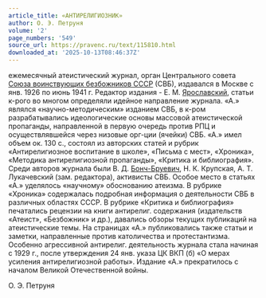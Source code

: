 ```yaml
---
article_title: «АНТИРЕЛИГИОЗНИК»
author: О. Э. Петруня
volume: '2'
page_numbers: '549'
source_url: https://pravenc.ru/text/115810.html
downloaded_at: '2025-10-13T08:46:37Z'
---
```


ежемесячный атеистический журнал, орган Центрального совета [Союза воинствующих безбожников СССР](<https://pravenc.ru/text/Союза воинствующих безбожников СССР.html>) (СВБ), издавался в Москве с янв. 1926 по июнь 1941 г. Редактор издания - Е. М. [Ярославский](https://pravenc.ru/text/Ярославский.html), статьи к-рого во многом определяли идейное направление журнала. «А.» являлся «научно-методическим» изданием СВБ, в к-ром разрабатывались идеологические основы массовой атеистической пропаганды, направленной в первую очередь против РПЦ и осуществлявшейся через низовые орг-ции (ячейки) СВБ. «А.» имел объем ок. 130 с., состоял из авторских статей и рубрик «Антирелигиозное воспитание в школе», «Письма с мест», «Хроника», «Методика антирелигиозной пропаганды», «Критика и библиография». Среди авторов журнала были В. Д. [Бонч-Бруевич](https://pravenc.ru/text/Бонч-Бруевич.html), Н. К. Крупская, А. Т. Лукачевский (зам. редактора), активисты СВБ. Особое место в статьях «А.» уделялось «научному» обоснованию атеизма. В рубрике «Хроника» содержалась подробная информация о деятельности СВБ в различных областях СССР. В рубрике «Критика и библиография» печатались рецензии на книги антирелиг. содержания (издательств «Атеист», «Безбожник» и др.), давались обзоры текущих публикаций на атеистические темы. На страницах «А.» публиковались также статьи и заметки, направленные против католичества и протестантизма. Особенно агрессивной антирелиг. деятельность журнала стала начиная с 1929 г., после утверждения 24 янв. указа ЦК ВКП (б) «О мерах усиления антирелигиозной работы». Издание «А.» прекратилось с началом Великой Отечественной войны.

О. Э. Петруня
